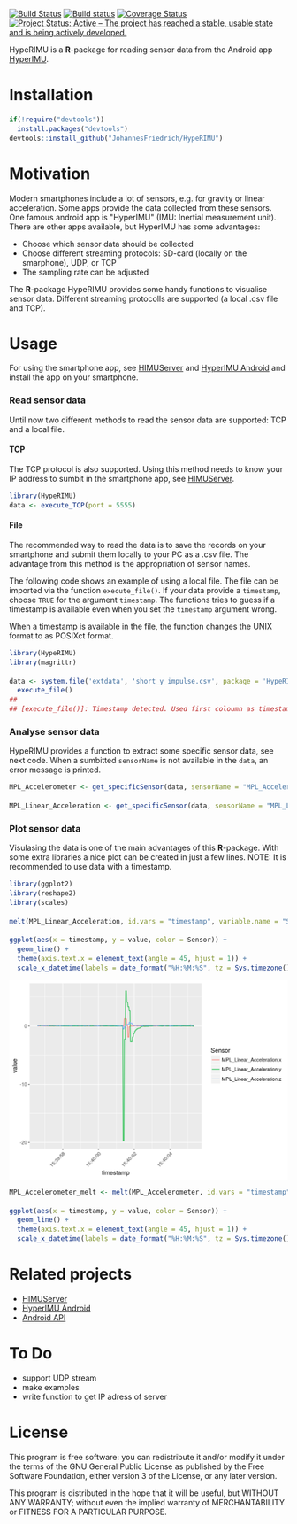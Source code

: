 
<!-- README.md is generated from README.Rmd. Please edit that file -->
[![Build Status](https://travis-ci.org/JohannesFriedrich/HypeRIMU.svg?branch=master)](https://travis-ci.org/JohannesFriedrich/HypeRIMU) [![Build status](https://ci.appveyor.com/api/projects/status/lm7jn3t558yxveve?svg=true)](https://ci.appveyor.com/project/JohannesFriedrich/hyperimu) [![Coverage Status](https://codecov.io/gh/JohannesFriedrich/HypeRIMU/branch/master/graph/badge.svg)](https://codecov.io/gh/JohannesFriedrich/HypeRIMU) [![Project Status: Active – The project has reached a stable, usable state and is being actively developed.](http://www.repostatus.org/badges/latest/active.svg)](http://www.repostatus.org/#active)

HypeRIMU is a **R**-package for reading sensor data from the Android app [HyperIMU](https://play.google.com/store/apps/details?id=com.ianovir.hyper_imu).

Installation
============

``` r
if(!require("devtools"))
  install.packages("devtools")
devtools::install_github("JohannesFriedrich/HypeRIMU")
```

Motivation
==========

Modern smartphones include a lot of sensors, e.g. for gravity or linear acceleration. Some apps provide the data collected from these sensors. One famous android app is "HyperIMU" (IMU: Inertial measurement unit). There are other apps available, but HyperIMU has some advantages:

-   Choose which sensor data should be collected
-   Choose different streaming protocols: SD-card (locally on the smarphone), UDP, or TCP
-   The sampling rate can be adjusted

The **R**-package HypeRIMU provides some handy functions to visualise sensor data. Different streaming protocolls are supported (a local .csv file and TCP).

Usage
=====

For using the smartphone app, see [HIMUServer](https://github.com/ianovir/HIMUServer/) and [HyperIMU Android](https://play.google.com/store/apps/details?id=com.ianovir.hyper_imu&hl=de) and install the app on your smartphone.

### Read sensor data

Until now two different methods to read the sensor data are supported: TCP and a local file.

#### TCP

The TCP protocol is also supported. Using this method needs to know your IP address to sumbit in the smartphone app, see [HIMUServer](https://github.com/ianovir/HIMUServer/).

``` r
library(HypeRIMU)
data <- execute_TCP(port = 5555)
```

#### File

The recommended way to read the data is to save the records on your smartphone and submit them locally to your PC as a .csv file. The advantage from this method is the appropriation of sensor names.

The following code shows an example of using a local file. The file can be imported via the function `execute_file()`. If your data provide a `timestamp`, choose `TRUE` for the argument `timestamp`. The functions tries to guess if a timestamp is available even when you set the `timestamp` argument wrong.

When a timestamp is available in the file, the function changes the UNIX format to as POSIXct format.

``` r
library(HypeRIMU)
library(magrittr)

data <- system.file('extdata', 'short_y_impulse.csv', package = 'HypeRIMU') %>% 
  execute_file()
## 
## [execute_file()]: Timestamp detected. Used first coloumn as timestamp.
```

### Analyse sensor data

HypeRIMU provides a function to extract some specific sensor data, see next code. When a sumbitted `sensorName` is not available in the `data`, an error message is printed.

``` r
MPL_Accelerometer <- get_specificSensor(data, sensorName = "MPL_Accelerometer")

MPL_Linear_Acceleration <- get_specificSensor(data, sensorName = "MPL_Linear_Acceleration")
```

### Plot sensor data

Visulasing the data is one of the main advantages of this **R**-package. With some extra libraries a nice plot can be created in just a few lines. NOTE: It is recommended to use data with a timestamp.

``` r
library(ggplot2)
library(reshape2)
library(scales)

melt(MPL_Linear_Acceleration, id.vars = "timestamp", variable.name = "Sensor") %>% 

ggplot(aes(x = timestamp, y = value, color = Sensor)) + 
  geom_line() +
  theme(axis.text.x = element_text(angle = 45, hjust = 1)) + 
  scale_x_datetime(labels = date_format("%H:%M:%S", tz = Sys.timezone()))
```

<img src="README_figs/README-plot_sensor_data_1-1.png" width="672" style="display: block; margin: auto;" />

``` r
MPL_Accelerometer_melt <- melt(MPL_Accelerometer, id.vars = "timestamp", variable.name = "Sensor") %>% 

ggplot(aes(x = timestamp, y = value, color = Sensor)) + 
  geom_line() +
  theme(axis.text.x = element_text(angle = 45, hjust = 1)) + 
  scale_x_datetime(labels = date_format("%H:%M:%S", tz = Sys.timezone()))  
```

Related projects
================

-   [HIMUServer](https://github.com/ianovir/HIMUServer/)
-   [HyperIMU Android](https://play.google.com/store/apps/details?id=com.ianovir.hyper_imu)
-   [Android API](https://developer.android.com/guide/topics/sensors/index.html)

To Do
=====

-   support UDP stream
-   make examples
-   write function to get IP adress of server

License
=======

This program is free software: you can redistribute it and/or modify it under the terms of the GNU General Public License as published by the Free Software Foundation, either version 3 of the License, or any later version.

This program is distributed in the hope that it will be useful, but WITHOUT ANY WARRANTY; without even the implied warranty of MERCHANTABILITY or FITNESS FOR A PARTICULAR PURPOSE.
